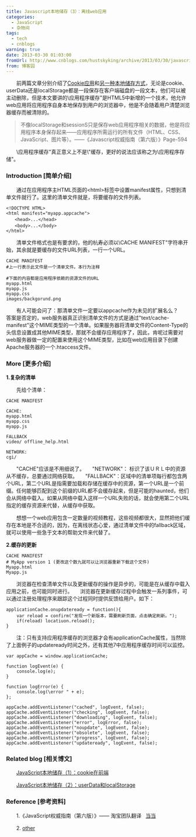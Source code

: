 ```yaml
---
title: Javascript本地储存（3）：离线web应用
categories:
  - JavaScript
  - 杂物间
tags:
  - tech
  - cnblogs
warning: true
date: 2013-03-30 01:03:00
fromUrl: http://www.cnblogs.com/hustskyking/archive/2013/03/30/javascript-applicationcache.html
from: 博客园
---
```



<p>　　前两篇文章分别介绍了<a title="javascript cookie" href="http://www.cnblogs.com/hustskyking/archive/2013/03/27/javascript-cookie.html" target="_blank">Cookie应用</a>和<a title="userdata and localstorage" href="http://www.cnblogs.com/hustskyking/archive/2013/03/28/javascript-userdata-and-localstorage.html" target="_blank">另一种本地储存方式</a>，无论是cookie、userData还是localStorage都是一段保存在客户端磁盘的一段文本，他们可以被主动删除，但是本文要讲的\应用程序缓存"是HTML5中新增的一个技术，他允许web应用将应用程序自身本地保存到用户的浏览器中，他是不会随着用户清楚浏览器缓存而被清除的。</p>
<blockquote>不像localStorage和sessionS只是保存web应用程序相关的数据，他是将应用程序本身保存起来&mdash;&mdash;应用程序所需运行的所有文件（HTML、CSS、JavaScript、图片等）。&mdash;&mdash;《Javascript权威指南（第六版）》Page-594</blockquote>
<p>　　\应用程序缓存"真正意义上不是\"缓存，更好的说法应该称之为\应用程序存储"。</p>


<h3>Introduction [简单介绍]</h3>
<p>　　通过在应用程序主HTML页面的&lt;html&gt;标签中设置manifest属性，只想到清单文件就行了。这里的清单文件就是，将要缓存的文件列表。</p>

```
<!DOCTYPE HTML>
<html manifest="myapp.appcache">
　　<head>...</head>
　　<body>...</body>
</html>

```

<p>　　清单文件格式也是有要求的，他的杭寿必须以\CACHE MANIFEST"字符串开始，其余就是要缓存的文件URL列表，一行一个URL。</p>

```
CACHE MANIFEST
#上一行表示此文件是一个清单文件。本行为注释

#下面的内容都是应用程序依赖的资源文件的URL
myapp.html
myapp.js
myapp.css
images/backgorund.png

```

<p>　　有人可能会问了：那清单文件一定要以appcache作为未见的扩展名么？　　答案是否定的，web服务器真正识别清单文件的方式是通过"text/cache-manifest"这个MIME类型的一个清单。如果服务器将清单文件的Content-Type的头信息设置成其他MIME类型，那就不会缓存应用程序了，因此，肯呢过需要对web服务器做一定的配置来使用这个MIME类型，比如在web应用目录下创建Apache服务器的一个.htaccess文件。</p>
<h3>More [更多介绍]</h3>
<p><strong>1.复杂的清单</strong></p>
<p>　　先给个清单：</p>

```
CACHE MANIFEST

CACHE:
myapp.html
myapp.css
myapp.js

FALLBACK
video/ offline_help.html

NETWORK:
cgi/

```

<p>　　"CACHE"应该是不用细说了。　　"NETWORK"： 标识了该ＵＲＬ中的资源从不缓存，总要通过网络获取。　　"FALLBACK"：区域中的清单项每行都包含两个URL，第二个URL是指需要加载和存储在缓存中的资源，第一个URL是一个前缀。任何能够匹配到这个前缀的URL都不会缓存起来，但是可能的haunted，他们会从网络中载入。如果从网络中载入这样一个URL失败的话，就会使用第二个URL指定的缓存资源来代替，从缓存中获取。</p>
<p>　　想想一个web应用包含一定数量的视频教程，这些视频都很大，显然把他们缓存在本地是不合适的，因为，在离线状态心爱，通过清单文件中的fallback区域，就可以使用一些急于文本的帮助文件来代替了。</p>
<p><strong>2.缓存的更新</strong></p>

```
CACHE MANIFEST
# MyApp version 1 (更改这个数九就可以让浏览器重新下载这个文件)
Myapp.html
Myapp.js

```

<p>　　浏览器在检查清单文件以及更新缓存的操作是异步的，可能是在从缓存中载入应用之前，也可能同时进行。　　浏览器在更新缓存过程中会触发一系列事件，可以通过注册处理程序来跟踪这个过程同时提供反馈给用户。如下：</p>

```
applicationCache.onupdateready = function(){
    var reload = confirm("发现一个新版本，需要刷新页面，点击确定刷新。");
    if(reload) locatiuon.reload();
}

```

<p>　　注：只有支持应用程序缓存的浏览器才会有applicationCache属性，当然除了上面例子的updateready时间之外，还有其他7中应用程序缓存时间可以监控。</p>

```
var appCache = window.applicationCache;

function logEvent(e) {
    console.log(e);
}

function logError(e) {
    console.log(\error " + e);
};

appCache.addEventListener("cached", logEvent, false);
appCache.addEventListener("checking", logEvent, false);
appCache.addEventListener("downloading", logEvent, false);
appCache.addEventListener("error", logError, false);
appCache.addEventListener("noupdate", logEvent, false);
appCache.addEventListener("obsolete", logEvent, false);
appCache.addEventListener("progress", logEvent, false);
appCache.addEventListener("updateready", logEvent, false);

```



<h3>Related blog [相关博文]</h3>
<p>　　<a class="titlelink" href="http://www.cnblogs.com/hustskyking/archive/2013/03/27/javascript-cookie.html">JavaScript本地储存（1）：cookie在前端</a></p>
<p>　　<a class="titlelink" href="http://www.cnblogs.com/hustskyking/archive/2013/03/28/javascript-userdata-and-localstorage.html">JavaScript本地储存（2）：userData和localStorage</a><span>&nbsp;</span></p>


<h3>Reference [参考资料]</h3>
<p>　　1.《JavaScript权威指南（第六版）》&mdash;&mdash; 淘宝团队翻译&nbsp;&nbsp; <a title="当当地址" href="http://product.dangdang.com/main/product.aspx?product_id=22722790" target="_blank">当当</a></p>
<p>　　2. <a title="about applicationCache" href="http://www.kuqin.com/webpagedesign/20111217/316394.html" target="_blank">other</a></p>

